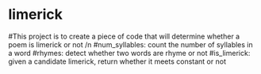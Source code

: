 # limerick
#This project is to create a piece of code that will determine whether a poem is limerick or not /n
#num_syllables: count the number of syllables in a word
#rhymes: detect whether two words are rhyme or not 
#is_limerick: given a candidate limerick, return whether it meets constant or not
